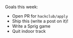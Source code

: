 Goals this week:

* Open PR for `hackclub/apply`
* Ship this (write a post on it)!
* Write a Sprig game
* Quit indoor track
